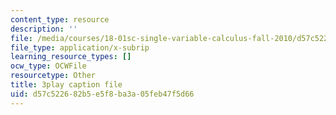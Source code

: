 ```yaml
---
content_type: resource
description: ''
file: /media/courses/18-01sc-single-variable-calculus-fall-2010/d57c522682b5e5f8ba3a05feb47f5d66_kCPVBl953eY.srt
file_type: application/x-subrip
learning_resource_types: []
ocw_type: OCWFile
resourcetype: Other
title: 3play caption file
uid: d57c5226-82b5-e5f8-ba3a-05feb47f5d66
---
```

